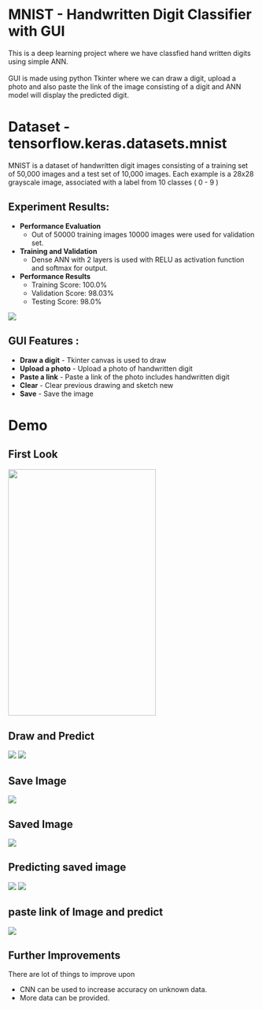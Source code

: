 # MNIST - Handwritten Digit Classifier with GUI


This is a deep learning project where we have classfied hand written digits using simple ANN. <br><br>GUI is made using python Tkinter where we can draw a digit, upload a photo and also paste the link of the image consisting of a digit and ANN model will display the predicted digit.

# Dataset - tensorflow.keras.datasets.mnist
MNIST is a dataset of handwritten digit images consisting of a training set of 50,000 images and a test set of 10,000 images. Each example is a 28x28 grayscale image, associated with a label from 10 classes ( 0 - 9 )


## Experiment Results:

 * **Performance Evaluation**
    * Out of 50000 training images 10000 images were used for validation set.
 * **Training and Validation**
    * Dense ANN with 2 layers is used with RELU as activation function and softmax for output.
 * **Performance Results**
    * Training Score: 100.0%
    * Validation Score: 98.03%
    * Testing Score: 98.0%

![](https://github.com/SahilSK202/MNIST_Digit_Classifier_GUI/blob/main/Output/9.jpg)


## GUI Features :

* **Draw a digit** - Tkinter canvas is used to draw
* **Upload a photo** - Upload a photo of handwritten digit
* **Paste a link** - Paste a link of the photo includes handwritten digit
* **Clear** - Clear previous drawing and sketch new
* **Save** -  Save the image

# Demo

## First Look
<img src="https://github.com/SahilSK202/MNIST_Digit_Classifier_GUI/blob/main/Output/1.jpg" width="300" height="500">
<!-- ![](https://github.com/SahilSK202/MNIST_Digit_Classifier_GUI/blob/main/Output/1.jpg) -->

## Draw and Predict
![](https://github.com/SahilSK202/MNIST_Digit_Classifier_GUI/blob/main/Output/2.jpg)
![](https://github.com/SahilSK202/MNIST_Digit_Classifier_GUI/blob/main/Output/3.jpg)

## Save Image
![](https://github.com/SahilSK202/MNIST_Digit_Classifier_GUI/blob/main/Output/4.jpg)

## Saved Image
![](https://github.com/SahilSK202/MNIST_Digit_Classifier_GUI/blob/main/Output/5.jpg)

## Predicting saved image
![](https://github.com/SahilSK202/MNIST_Digit_Classifier_GUI/blob/main/Output/6.jpg)
![](https://github.com/SahilSK202/MNIST_Digit_Classifier_GUI/blob/main/Output/7.jpg)

## paste link of Image and predict
![](https://github.com/SahilSK202/MNIST_Digit_Classifier_GUI/blob/main/Output/8.jpg)


## Further Improvements
There are lot of things to improve upon

- CNN can be used to increase accuracy on unknown data. 
- More data can be provided.



